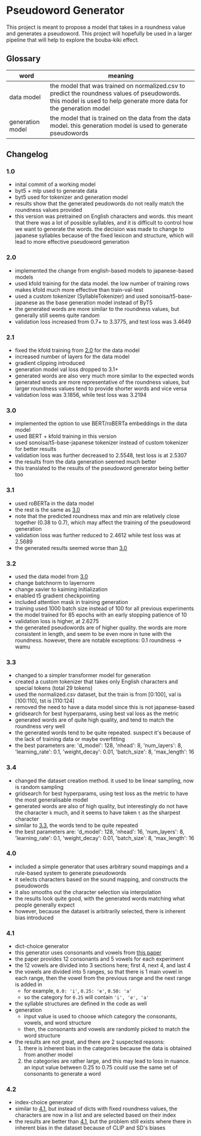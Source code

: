 # Pseudoword Generator

This project is meant to propose a model that takes in a roundness value and generates a pseudoword. This project will hopefully be used in a larger pipeline that will help to explore the bouba-kiki effect.

## Glossary

| word             | meaning                                                                                                                                                             |
| ---------------- | ------------------------------------------------------------------------------------------------------------------------------------------------------------------- |
| data model       | the model that was trained on normalized.csv to predict the roundness values of pseudowords. this model is used to help generate more data for the generation model |
| generation model | the model that is trained on the data from the data model. this generation model is used to generate pseudowords                                                    |

## Changelog

### 1.0

- inital commit of a working model
- byt5 + mlp used to generate data
- byt5 used for tokenizer and generation model
- results show that the generated peudowords do not really match the roundness values provided
- this version was pretrained on English characters and words. this meant that there was a lot of possible syllables, and it is difficult to control how we want to generate the words. the decision was made to change to japanese syllables because of the fixed lexicon and structure, which will lead to more effective pseudoword generation

### 2.0

- implemented the change from english-based models to japanese-based models
- used kfold training for the data model. the low number of training rows makes kfold much more effective than train-val-test
- used a custom tokenizer (SyllableTokenizer) and used sonoisa/t5-base-japanese as the base generation model instead of ByT5
- the generated words are more similar to the roundness values, but generally still seems quite random
- validation loss increased from 0.7+ to 3.3775, and test loss was 3.4649

### 2.1

- fixed the kfold training from [2.0](#20) for the data model
- increased number of layers for the data model
- gradient clipping introduced
- generation model val loss dropped to 3.1+
- generated words are also very much more similar to the expected words
- generated words are more representative of the roundness values, but larger roundness values tend to provide shorter words and vice versa
- validation loss was 3.1856, while test loss was 3.2194

### 3.0

- implemented the option to use BERT/roBERTa embeddings in the data model
- used BERT + kfold training in this version
- used sonoisa/t5-base-japanese tokenizer instead of custom tokenizer for better results
- validation loss was further decreased to 2.5548, test loss is at 2.5307
- the results from the data generation seemed much better
- this translated to the results of the pseudoword generator being better too

### 3.1

- used roBERTa in the data model
- the rest is the same as [3.0](#30)
- note that the predicted roundness max and min are relatively close together (0.38 to 0.7), which may affect the training of the pseudoword generation
- validation loss was further reduced to 2.4612 while test loss was at 2.5689
- the generated results seemed worse than [3.0](#30)

### 3.2

- used the data model from [3.0](#30)
- change batchnorm to layernorm
- change xavier to kaiming initialization
- enabled t5 gradient checkpointing
- included attention mask in training generation
- training used 1000 batch size instead of 100 for all previous experiments
- the model trained for 85 epochs with an early stopping patience of 10
- validation loss is higher, at 2.6275
- the generated pseudowords are of higher quality. the words are more consistent in length, and seem to be even more in tune with the roundness. however, there are notable exceptions: 0.1 roundness -> wamu

### 3.3

- changed to a simpler transformer model for generation
- created a custom tokenizer that takes only English characters and special tokens (total 29 tokens)
- used the normalized.csv dataset, but the train is from [0:100], val is [100:110], tst is [110:124]
- removed the need to have a data model since this is not japanese-based
- gridsearch for best hyperparams, using best val loss as the metric
- generated words are of quite high quality, and tend to match the roundness very well
- the generated words tend to be quite repeated. suspect it's because of the lack of training data or maybe overfitting
- the best parameters are: 'd_model': 128, 'nhead': 8, 'num_layers': 8, 'learning_rate': 0.1, 'weight_decay': 0.01, 'batch_size': 8, 'max_length': 16

### 3.4

- changed the dataset creation method. it used to be linear sampling, now is random sampling
- gridsearch for best hyperparams, using test loss as the metric to have the most generalisable model
- generated words are also of high quality, but interestingly do not have the character `k` much, and it seems to have taken `t` as the sharpest character
- similar to [3.3](#33), the words tend to be quite repeated
- the best parameters are: 'd_model': 128, 'nhead': 16, 'num_layers': 8, 'learning_rate': 0.1, 'weight_decay': 0.01, 'batch_size': 8, 'max_length': 16

### 4.0

- included a simple generator that uses arbitrary sound mappings and a rule-based system to generate pseudowords
- it selects characters based on the sound mapping, and constructs the pseudowords
- it also smooths out the character selection via interpolation
- the results look quite good, with the generated words matching what people generally expect
- however, because the dataset is arbitrarily selected, there is inherent bias introduced

### 4.1

- dict-choice generator
- this generator uses consonants and vowels from [this paper](https://arxiv.org/html/2310.16781v2)
- the paper provides 12 consonants and 5 vowels for each experiment
- the 12 vowels are divided into 3 sections here; first 4, next 4, and last 4
- the vowels are divided into 5 ranges, so that there is 1 main vowel in each range, then the vowel from the previous range and the next range is added in
  - for example, `0.0: 'i'`, `0.25: 'e'`, `0.50: 'a'`
  - so the category for `0.25` will contain `'i', 'e', 'a'`
- the syllable structures are defined in the code as well
- generation
  - input value is used to choose which category the consonants, vowels, and word structure
  - then, the consonants and vowels are randomly picked to match the word structure
- the results are not great, and there are 2 suspected reasons:
  1. there is inherent bias in the categories because the data is obtained from another model
  2. the categories are rather large, and this may lead to loss in nuance. an input value between 0.25 to 0.75 could use the same set of consonants to generate a word

### 4.2

- index-choice generator
- similar to [4.1](#41), but instead of dicts with fixed roundness values, the characters are now in a list and are selected based on their index
- the results are better than [4.1](#41), but the problem still exists where there in inherent bias in the dataset because of CLIP and SD's biases